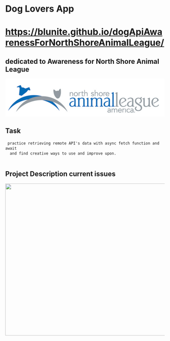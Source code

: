 # Dog Lovers App

# https://blunite.github.io/dogApiAwarenessForNorthShoreAnimalLeague/

## dedicated to Awareness for North Shore Animal League

<img src="assets/north-shore-animal-555x132.jpg"/>

## Task

```
 practice retrieving remote API's data with async fetch function and await
  and find creative ways to use and improve upon.


```

## Project Description current issues

<img src="assets/DogApiApp.gif" width="640" height="480"/>


